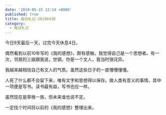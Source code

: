 ```yaml
---
date: '2019-05-15 12:14 +0800'
published: true
title: 每日札记-20190430
category:
  - 每日札记
---
```

今日9天最后一天，过完今天休息4日。

偶然看到以前10年写的《我的感想》，颇有感触，我觉得自己是一个思想者。有一次，邻居的三娘跟我说，世钢，你是一个文人，我当时很诧异。

我越来越相信自己有文人的气质。虽然这些日子的一直懵懵懂懂。

人死了什么都不会留下来，唯有文字和思想得以保存。做人类有意义的事情，其中一项便是写书。读书最有益，写书也应一样。

虽然现在是草根一族，但未来谁也说不定。

一定找个时间将以前的《我的感想》整理出来。
